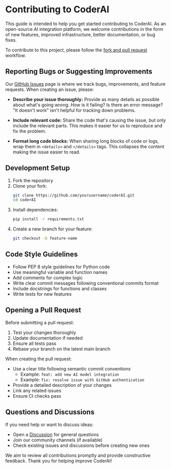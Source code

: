 # Contributing to CoderAI

This guide is intended to help you get started contributing to CoderAI. As an open-source AI integration platform, we welcome contributions in the form of new features, improved infrastructure, better documentation, or bug fixes.

To contribute to this project, please follow the [fork and pull request](https://docs.github.com/en/get-started/quickstart/contributing-to-projects) workflow.

## Reporting Bugs or Suggesting Improvements

Our [GitHub Issues](https://github.com/yourusername/coderAI/issues) page is where we track bugs, improvements, and feature requests. When creating an issue, please:

- **Describe your issue thoroughly:** Provide as many details as possible about what's going wrong. _How_ is it failing? Is there an error message? "It doesn't work" isn't helpful for tracking down problems.

- **Include relevant code:** Share the code that's causing the issue, but only include the relevant parts. This makes it easier for us to reproduce and fix the problem.

- **Format long code blocks:** When sharing long blocks of code or logs, wrap them in `<details>` and `</details>` tags. This collapses the content making the issue easier to read.

## Development Setup

1. Fork the repository
2. Clone your fork:
   ```bash
   git clone https://github.com/yourusername/coderAI.git
   cd coderAI
   ```
3. Install dependencies:
   ```bash
   pip install -r requirements.txt
   ```
4. Create a new branch for your feature:
   ```bash
   git checkout -b feature-name
   ```

## Code Style Guidelines

- Follow PEP 8 style guidelines for Python code
- Use meaningful variable and function names
- Add comments for complex logic
- Write clear commit messages following conventional commits format
- Include docstrings for functions and classes
- Write tests for new features

## Opening a Pull Request

Before submitting a pull request:

1. Test your changes thoroughly
2. Update documentation if needed
3. Ensure all tests pass
4. Rebase your branch on the latest main branch

When creating the pull request:

- Use a clear title following semantic commit conventions
  - Example: `feat: add new AI model integration`
  - Example: `fix: resolve issue with GitHub authentication`
- Provide a detailed description of your changes
- Link any related issues
- Ensure CI checks pass

## Questions and Discussions

If you need help or want to discuss ideas:

- Open a [Discussion](https://github.com/yourusername/coderAI/discussions) for general questions
- Join our community channels (if available)
- Check existing issues and discussions before creating new ones

We aim to review all contributions promptly and provide constructive feedback. Thank you for helping improve CoderAI!